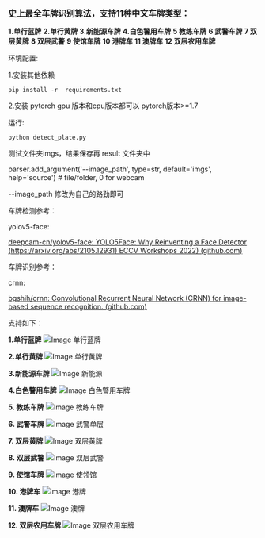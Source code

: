  <big>**史上最全车牌识别算法，支持11种中文车牌类型：**</big>

**1.单行蓝牌**
**2.单行黄牌**
**3.新能源车牌** 
**4.白色警用车牌**
**5 教练车牌** 
**6 武警车牌** 
**7 双层黄牌** 
**8 双层武警** 
**9 使馆车牌**
**10 港牌车**
**11 澳牌车**
**12 双层农用车牌** 
 
 
 环境配置:

1.安装其他依赖

```
pip install -r  requirements.txt
```

2.安装 pytorch  gpu 版本和cpu版本都可以   pytorch版本>=1.7

运行:

```
python detect_plate.py
```

测试文件夹imgs，结果保存再 result 文件夹中

parser.add_argument('--image_path', type=str, default='imgs', help='source')  # file/folder, 0 for webcam

--image_path 修改为自己的路劲即可

车牌检测参考：

yolov5-face:

[deepcam-cn/yolov5-face: YOLO5Face: Why Reinventing a Face Detector (https://arxiv.org/abs/2105.12931) ECCV Workshops 2022) (github.com)](https://github.com/deepcam-cn/yolov5-face)

车牌识别参考：

crnn:

[bgshih/crnn: Convolutional Recurrent Neural Network (CRNN) for image-based sequence recognition. (github.com)](https://github.com/bgshih/crnn)

支持如下：




**1.单行蓝牌**
![Image 单行蓝牌](result/single_blue.jpg)

**2.单行黄牌**
![Image 单行黄牌](result/single_yellow.jpg)

**3.新能源车牌** 
![Image 新能源](result/single_green.jpg)

**4.白色警用车牌** 
![Image 白色警用车牌](result/police.jpg)

**5. 教练车牌** 
![Image 教练车牌](result/xue.jpg)

**6. 武警车牌** 
![Image 武警单层](result/Wj.jpg)

**7. 双层黄牌** 
![Image 双层黄牌](result/double_yellow.jpg)

**8. 双层武警** 
![Image 双层武警](result/WJdouble.jpg)

**9. 使馆车牌**
![Image 使领馆](result/shi_lin_guan.jpg)

**10. 港牌车**
![Image 港牌](result/hongkang1.jpg)


**11. 澳牌车**
![Image 澳牌](result/aomen1.jpg)

**12. 双层农用车牌** 
![Image 双层农用车牌](result/nongyong_double.jpg)

